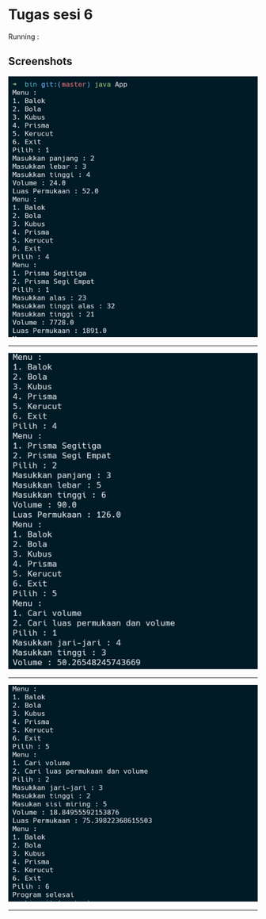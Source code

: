 # Tugas sesi 6

Running :
## Screenshots
![](images/1.png)<hr>
![](images/2.png)<hr>
![](images/3.png)<hr>
